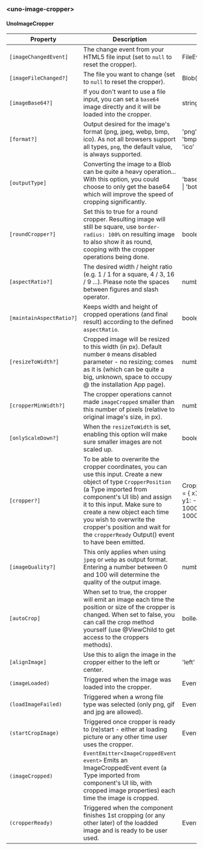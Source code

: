 ### \<uno-image-cropper\>
#### UnoImageCropper

| Property | Description | Type | Default |
| -------- | ----------- | ---- | ------- |
| `[imageChangedEvent]` | The change event from your HTML5 file input (set to `null` to reset the cropper). | FileEvent | |
| `[imageFileChanged?]` | The file you want to change (set to `null` to reset the cropper). | Blob(File) | |
| `[imageBase64?]` | If you don't want to use a file input, you can set a `base64` image directly and it will be loaded into the cropper. | string | |
| `[format?]` | Output desired for the image's format (png, jpeg, webp, bmp, ico). As not all browsers support all types, `png`, the default value, is always supported. | 'png' \| 'jpeg' \| 'bmp' \| 'webp' \| 'ico' | 'png' |
| `[outputType]` | Converting the image to a Blob can be quite a heavy operation... With this option, you could choose to only get the base64 which will improve the speed of cropping significantly. | 'base64' \| 'file' \| 'both' | both |
| `[roundCropper?]` | Set this to true for a round cropper. Resulting image will still be square, use `border-radius: 100%` on resulting image to also show it as round, cooping with the cropper operations being done. | boolean | false |
| `[aspectRatio?]` | The desired width / height ratio (e.g. 1 / 1 for a square, 4 / 3, 16 / 9 ...). Please note the spaces between figures and slash operator. | number | 1 / 1 |
| `[maintainAspectRatio?]` | Keeps width and height of cropped operations (and final result) according to the defined `aspectRatio`. | boolean | true |
| `[resizeToWidth?]` | Cropped image will be resized to this width (in px). Default number `0` means disabled parameter - no resizing; comes as it is (which can be quite a big, unknown, space to occupy @ the installation App page). | number | 0 |
| `[cropperMinWidth?]` | The cropper operations cannot made `imageCropped` smaller than this number of pixels (relative to original image's size, in px). | number | 0 |
| `[onlyScaleDown?]` | When the `resizeToWidth` is set, enabling this option will make sure smaller images are not scaled up. | boolean | false |
| `[cropper?]` | To be able to overwrite the cropper coordinates, you can use this input. Create a new object of type `CropperPosition` (a Type imported from component's UI lib) and assign it to this input. Make sure to create a new object each time you wish to overwrite the cropper's position and wait for the `cropperReady` Output() event to have been emitted. |  CropperPosition = { x1: -100, y1: -100, x2: 10000, y2: 10000 } | |
| `[imageQuality?]` | This only applies when using `jpeg` or `webp` as output format. Entering a number between 0 and 100 will determine the quality of the output image. | number | 92 |
| `[autoCrop]` | When set to true, the cropper will emit an image each time the position or size of the cropper is changed. When set to false, you can call the crop method yourself (use @ViewChild to get access to the croppers methods). | bollean | true |
| `[alignImage]` | Use this to align the image in the cropper either to the left or center. | 'left' \| 'center' | 'center'
| `(imageLoaded)` | Triggered when the image was loaded into the cropper. | EventEmitter\<\> | |
| `(loadImageFailed)` | Triggered when a wrong file type was selected (only png, gif and jpg are allowed). | EventEmitter\<\> | |
| `(startCropImage)` | Triggered once cropper is ready to (re)start - either at loading picture or any other time user uses the cropper. | EventEmitter\<\> | |
| `(imageCropped)` | `EventEmitter<ImageCroppedEvent event>` Emits an ImageCroppedEvent event (a Type imported from component's UI lib, with cropped image properties) each time the image is cropped.
| `(cropperReady)` | Triggered when the component finishes 1st cropping (or any other later) of the loadded image and is ready to be user used. | EventEmitter\<\> | |
